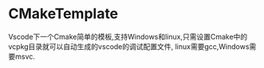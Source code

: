# CMakeTemplate
Vscode下一个Cmake简单的模板,支持Windows和linux,只需设置Cmake中的vcpkg目录就可以自动生成的vscode的调试配置文件,
linux需要gcc,Windows需要msvc.
